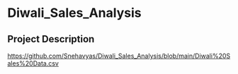 # Diwali_Sales_Analysis

## Project Description


https://github.com/Snehavyas/Diwali_Sales_Analysis/blob/main/Diwali%20Sales%20Data.csv

